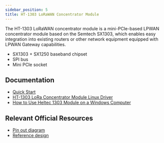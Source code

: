 ```yaml
---
sidebar_position: 5
title: HT-1303 LoRaWAN Concentrator Module 
---
```


The HT-1303 LoRaWAN concentrator module is a mini-PCIe-based LPWAN concentrator module based on the Semtech SX1303, which enables easy integration into existing routers or other network equipment equipped with LPWAN Gateway capabilities.

- SX1303 + SX1250 baseband chipset
- SPI bus
- Mini PCIe socket

## Documentation

- [Quick Start](./qucik_start.md)
- [HT-1303 LoRa Concentrator Module Linux Driver](./ht-1303_lora_concentrator_module_linux_drive.md)
- [How to Use Heltec 1303 Module on a Windows Computer](./how_to_use_heltec_1303_module_on_a_windows_computer.md)

## Relevant Official Resources

- [Pin out diagram](https://resource.heltec.cn/download/HT-1303/HT-1303.png)
- [Reference design](https://resource.heltec.cn/download/HT-1303/HT-1303_Reference_Design.pdf)


